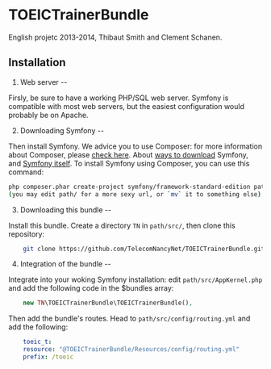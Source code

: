 TOEICTrainerBundle
==================

English projetc 2013-2014, Thibaut Smith and Clement Schanen.


Installation
------------

1. Web server
--

Firsly, be sure to have a working PHP/SQL web server. Symfony is compatible with most web servers, but the easiest configuration would probably be on Apache.

2. Downloading Symfony
--

Then install Symfony. We advice you to use Composer: for more information about Composer, please [check here](https://getcomposer.org/). About [ways to download](http://symfony.com/download) Symfony, and [Symfony itself](http://symfony.com/download). To install Symfony using Composer, you can use this command:

```bash
php composer.phar create-project symfony/framework-standard-edition path/ 2.4.2
(you may edit path/ for a more sexy url, or `mv` it to something else)
```

3. Downloading this bundle
--

Install this bundle. Create a directory `TN` in `path/src/`, then clone this repository:
```bash
    git clone https://github.com/TelecomNancyNet/TOEICTrainerBundle.git
```

4. Integration of the bundle
--

Integrate into your woking Symfony installation: edit `path/src/AppKernel.php` and add the following code in the $bundles array:
```php
    new TN\TOEICTrainerBundle\TOEICTrainerBundle(),
```

Then add the bundle's routes. Head to `path/src/config/routing.yml` and add the following:
```yaml
    toeic_t:
    resource: "@TOEICTrainerBundle/Resources/config/routing.yml"
    prefix:	/toeic
```
